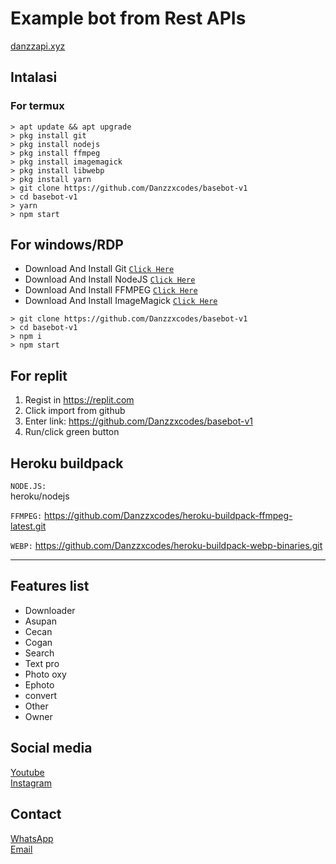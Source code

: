 # Example bot from Rest APIs
<a href="https://danzzapi.xyz">danzzapi.xyz</a>

## Intalasi
### For termux

```
> apt update && apt upgrade
> pkg install git
> pkg install nodejs
> pkg install ffmpeg
> pkg install imagemagick
> pkg install libwebp
> pkg install yarn
> git clone https://github.com/Danzzxcodes/basebot-v1
> cd basebot-v1
> yarn
> npm start
```

## For windows/RDP

* Download And Install Git [`Click Here`](https://git-scm.com/downloads)
* Download And Install NodeJS [`Click Here`](https://nodejs.org/en/download)
* Download And Install FFMPEG [`Click Here`](https://ffmpeg.org/download.html)
* Download And Install ImageMagick [`Click Here`](https://imagemagick.org/script/download.php)

```
> git clone https://github.com/Danzzxcodes/basebot-v1
> cd basebot-v1
> npm i
> npm start
```

## For replit
1. Regist in https://replit.com
2. Click import from github
3. Enter link: https://github.com/Danzzxcodes/basebot-v1
4. Run/click green button

## Heroku buildpack
```NODE.JS:```<br>
heroku/nodejs

```FFMPEG:```
https://github.com/Danzzxcodes/heroku-buildpack-ffmpeg-latest.git

```WEBP:```
https://github.com/Danzzxcodes/heroku-buildpack-webp-binaries.git

---------

## Features list
* Downloader
* Asupan
* Cecan
* Cogan
* Search
* Text pro
* Photo oxy
* Ephoto
* convert
* Other
* Owner

## Social media
<a href="https://youtube.com/DanzzCoding">Youtube</a><br>
<a href="https://instagram.com/ramdani_real01">Instagram</a><br>

## Contact
<a href="https://wa.me/6289512545999">WhatsApp</a><br>
<a href="mailto:danzzcoding@gmail.com">Email</a>
